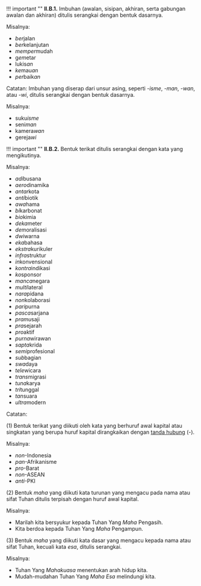 !!! important ""
	**II.B.1.** Imbuhan (awalan, sisipan, akhiran, serta gabungan awalan dan akhiran) ditulis serangkai dengan bentuk dasarnya.

Misalnya:

- *ber*jalan
- *ber*kelanjutan
- *memper*mudah
- g*em*etar
- lukis*an*
- *ke*mau*an*
- *per*baik*an*

Catatan:
Imbuhan yang diserap dari unsur asing, seperti *-isme*, *-man*, *-wan*, atau *-wi*, ditulis serangkai dengan bentuk dasarnya.

Misalnya:

- suku*isme*
- seni*man*
- kamera*wan*
- gereja*wi*

!!! important ""
	**II.B.2.** Bentuk terikat ditulis serangkai dengan kata yang mengikutinya.

Misalnya:

- *adi*busana
- *aero*dinamika
- *antar*kota
- *anti*biotik
- *awa*hama
- *bi*karbonat
- *bio*kimia
- *deka*meter
- *de*moralisasi
- *dwi*warna
- *eka*bahasa
- *ekstra*kurikuler
- *infra*struktur
- *in*konvensional
- *kontra*indikasi
- *ko*sponsor
- *manca*negara
- *multi*lateral
- *nara*pidana
- *non*kolaborasi
- *pari*purna
- *pasca*sarjana
- *pramu*saji
- *pra*sejarah
- *pro*aktif
- *purna*wirawan
- *sapta*krida
- *semi*profesional
- *sub*bagian
- *swa*daya
- *tele*wicara
- *trans*migrasi
- *tuna*karya
- *tri*tunggal
- *tan*suara
- *ultra*modern

Catatan:

(1) Bentuk terikat yang diikuti oleh kata yang berhuruf awal kapital atau singkatan yang berupa huruf kapital dirangkaikan dengan [tanda hubung](../tanda-baca/tanda-hubung) (-).

Misalnya:

- *non*-Indonesia
- *pan*-Afrikanisme
- *pro*-Barat
- *non*-ASEAN
- *anti*-PKI

(2) Bentuk *maha* yang diikuti kata turunan yang mengacu pada nama atau sifat Tuhan ditulis terpisah dengan huruf awal kapital.

Misalnya:

- Marilah kita bersyukur kepada Tuhan Yang *Maha* Pengasih.
- Kita berdoa kepada Tuhan Yang *Maha* Pengampun.

(3) Bentuk *maha* yang diikuti kata dasar yang mengacu kepada nama atau sifat Tuhan, kecuali kata *esa*, ditulis serangkai.

Misalnya:

- Tuhan Yang *Mahakuasa* menentukan arah hidup kita.
- Mudah-mudahan Tuhan Yang *Maha Esa* melindungi kita.
